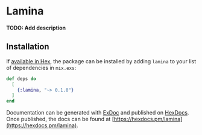 # Lamina

**TODO: Add description**

## Installation

If [available in Hex](https://hex.pm/docs/publish), the package can be installed
by adding `lamina` to your list of dependencies in `mix.exs`:

```elixir
def deps do
  [
    {:lamina, "~> 0.1.0"}
  ]
end
```

Documentation can be generated with [ExDoc](https://github.com/elixir-lang/ex_doc)
and published on [HexDocs](https://hexdocs.pm). Once published, the docs can
be found at [https://hexdocs.pm/lamina](https://hexdocs.pm/lamina).

